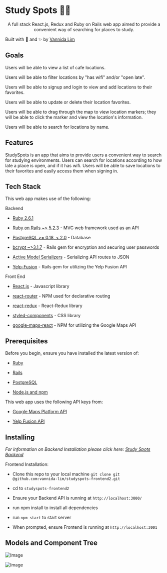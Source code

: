 <p align= 'center'> <h1> Study Spots 📍📝 </h1></p>
<p align= 'center'>
A full stack React.js, Redux and Ruby on Rails web app aimed to provide
a convenient way of searching for places to study.

Built with 💖 and ✨ by [Vannida
Lim](https://github.com/vannida-lim)
</p>


**Goals**
---------

Users will be able to view a list of cafe locations.

Users will be able to filter locations by "has wifi" and/or "open late".

Users will be able to signup and login to view and add locations to
their favorites.

Users will be able to update or delete their location favorites.

Users will be able to drag through the map to view location markers;
they will be able to click the marker and view the location's
information.

Users will be able to search for locations by name.

**Features**
------------

StudySpots is an app that aims to provide users a convenient way to
search for studying environments. Users can search for locations
according to how late a place is open, and if it has wifi. Users will be
able to save locations to their favorites and easily access them when
signing in.

**Tech Stack**
--------------

This web app makes use of the following:

Backend

-   [Ruby 2.6.1](https://www.ruby-lang.org/en/)

-   [Ruby on Rails ~> 5.2.3](https://rubyonrails.org/) - MVC web framework used as an API

-   [PostgreSQL >= 0.18, < 2.0](https://www.postgresql.org/) - Database

-   [bcrypt ~>3.1.7](https://github.com/codahale/bcrypt-ruby) - Rails gem for encryption and securing user passwords

-   [Active Model Serializers](https://github.com/rails-api/active_model_serializers) - Serializing API routes to JSON

-   [Yelp-Fusion](https://github.com/erikgrueter1/yelp-fusion) - Rails gem for utilizing the Yelp Fusion API


Front End

-   [React.js](https://reactjs.org/) - Javascript library

-   [react-router](https://github.com/ReactTraining/react-router#readme) - NPM used for declarative routing

-   [react-redux](https://react-redux.js.org/) - React-Redux library

-   [styled-components](https://www.styled-components.com/) - CSS library

-   [google-maps-react](https://github.com/fullstackreact/google-maps-react) - NPM for utilizing the Google Maps API

**Prerequisites**
-----------------

Before you begin, ensure you have installed the latest version of:

-   [Ruby](https://www.ruby-lang.org/en/)

-   [Rails](https://rubyonrails.org/)

-   [PostgreSQL](https://www.postgresql.org/)

-   [Node.js and npm](https://nodejs.org/en/)

This web app uses the following API keys from:

-   [Google Maps Platform API](https://developers.google.com/maps/documentation)

-   [Yelp Fusion API](https://www.yelp.com/fusion)

**Installing**
--------------

*For information on Backend Installation please click here: [Study Spots Backend](https://github.com/vannida-lim/studyspots-backend)*

Frontend Installation:

-   Clone this repo to your local machine `git clone git @github.com:vannida-lim/studyspots-frontend2.git`

-   cd to `studyspots-frontend2`

-   Ensure your Backend API is running at `http://localhost:3000/`
-   run npm install to install all dependencies

-   run `npm start` to start server

-   When prompted, ensure Frontend is running at `http://localhost:3001`

 **Models and Component Tree**
-----------------------------------------------
![Image](https://imgur.com/VitdDxR)

![Image](https://imgur.com/8AUhmcB)
